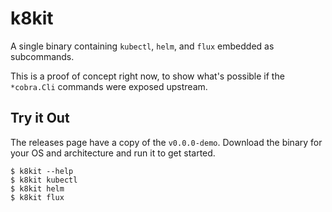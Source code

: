 # k8kit
A single binary containing `kubectl`, `helm`, and `flux` embedded as subcommands.

This is a proof of concept right now, to show what's possible if the `*cobra.Cli` commands were exposed upstream.

## Try it Out
The releases page have a copy of the `v0.0.0-demo`. Download the binary for your OS and architecture and run it to get started.

```
$ k8kit --help
$ k8kit kubectl
$ k8kit helm
$ k8kit flux
```
